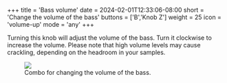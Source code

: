 +++
title = 'Bass volume'
date = 2024-02-01T12:33:06-08:00
short = 'Change the volume of the bass'
buttons = ['B','Knob Z']
weight = 25
icon = 'volume-up'
mode = 'any'
+++


Turning this knob will adjust the volume of the bass. Turn it clockwise to increase the volume. Please note that high volume levels may cause crackling, depending on the headroom in your samples.


<figure class="imgcombo">
<img src="/img/bass_volume.png">
<figcaption>Combo for changing the volume of the bass.</figcaption>
</figure>
